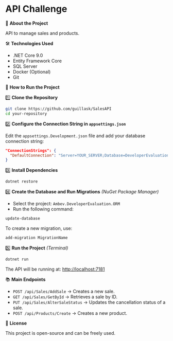 # API Challenge

📌 **About the Project**

API to manage sales and products.

🛠️ **Technologies Used**

- .NET Core 9.0
- Entity Framework Core
- SQL Server
- Docker (Optional)
- Git

🚀 **How to Run the Project**

1️⃣ **Clone the Repository**

```bash
git clone https://github.com/guillask/SalesAPI
cd your-repository
```

2️⃣ **Configure the Connection String in `appsettings.json`**

Edit the `appsettings.Development.json` file and add your database connection string:

```json
"ConnectionStrings": {
  "DefaultConnection": "Server=YOUR_SERVER;Database=DeveloperEvaluation;User Id=YOUR_USER;Password=YOUR_PASSWORD;"
}
```

3️⃣ **Install Dependencies**

```bash
dotnet restore
```

4️⃣ **Create the Database and Run Migrations** _(NuGet Package Manager)_

- Select the project: `Ambev.DeveloperEvaluation.ORM`
- Run the following command:

```bash
update-database
```

To create a new migration, use:

```bash
add-migration MigrationName
```

5️⃣ **Run the Project** _(Terminal)_

```bash
dotnet run
```

The API will be running at: [http://localhost:7181](http://localhost:7181)

📚 **Main Endpoints**

- `POST /api/Sales/AddSale` → Creates a new sale.
- `GET /api/Sales/GetById` → Retrieves a sale by ID.
- `PUT /api/Sales/AlterSaleStatus` → Updates the cancellation status of a sale.
- `POST /api/Products/Create` → Creates a new product.

📝 **License**

This project is open-source and can be freely used.
